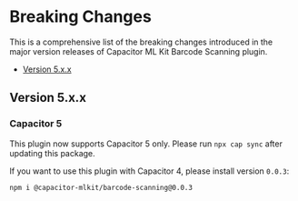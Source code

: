 # Breaking Changes

This is a comprehensive list of the breaking changes introduced in the major version releases of Capacitor ML Kit Barcode Scanning plugin.

- [Version 5.x.x](#version-5xx)

## Version 5.x.x

### Capacitor 5

This plugin now supports Capacitor 5 only. Please run `npx cap sync` after updating this package.

If you want to use this plugin with Capacitor 4, please install version `0.0.3`:

```
npm i @capacitor-mlkit/barcode-scanning@0.0.3
```
